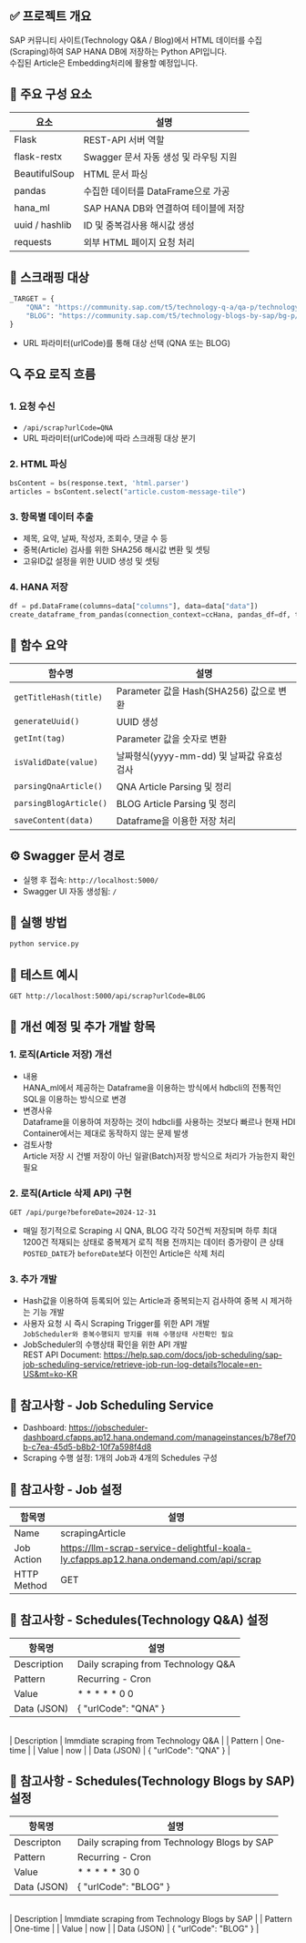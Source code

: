 ## ✅ 프로젝트 개요
SAP 커뮤니티 사이트(Technology Q&A / Blog)에서 HTML 데이터를 수집(Scraping)하여 SAP HANA DB에 저장하는 Python API입니다.<br>수집된 Article은 Embedding처리에 활용할 예정입니다.


## 🔧 주요 구성 요소
| 요소 | 설명 |
|------|------|
| Flask | REST-API 서버 역할 |
| flask-restx | Swagger 문서 자동 생성 및 라우팅 지원 |
| BeautifulSoup | HTML 문서 파싱 |
| pandas | 수집한 데이터를 DataFrame으로 가공 |
| hana_ml | SAP HANA DB와 연결하여 테이블에 저장 |
| uuid / hashlib | ID 및 중복검사용 해시값 생성 |
| requests | 외부 HTML 페이지 요청 처리 |


## 🔑 스크래핑 대상
```python
_TARGET = {
    "QNA": "https://community.sap.com/t5/technology-q-a/qa-p/technology-questions",
    "BLOG": "https://community.sap.com/t5/technology-blogs-by-sap/bg-p/technology-blog-sap"
}
```
- URL 파라미터(urlCode)를 통해 대상 선택 (QNA 또는 BLOG)


## 🔍 주요 로직 흐름
### 1. 요청 수신
- `/api/scrap?urlCode=QNA`
- URL 파라미터(urlCode)에 따라 스크래핑 대상 분기

### 2. HTML 파싱
```python
bsContent = bs(response.text, 'html.parser')
articles = bsContent.select("article.custom-message-tile")
```
### 3. 항목별 데이터 추출
- 제목, 요약, 날짜, 작성자, 조회수, 댓글 수 등
- 중복(Article) 검사를 위한 SHA256 해시값 변환 및 셋팅
- 고유ID값 설정을 위한 UUID 생성 및 셋팅

### 4. HANA 저장
```python
df = pd.DataFrame(columns=data["columns"], data=data["data"])
create_dataframe_from_pandas(connection_context=ccHana, pandas_df=df, table_name='KR_SAP_DEMO_LLM_SCRAPCHUNK')
```


## 📌 함수 요약
| 함수명 | 설명 |
|--------|------|
| `getTitleHash(title)` | Parameter 값을 Hash(SHA256) 값으로 변환 |
| `generateUuid()` | UUID 생성 |
| `getInt(tag)` | Parameter 값을 숫자로 변환  |
| `isValidDate(value)` | 날짜형식(yyyy-mm-dd) 및 날짜값 유효성 검사 |
| `parsingQnaArticle()` | QNA Article Parsing 및 정리 |
| `parsingBlogArticle()` | BLOG Article Parsing 및 정리 |
| `saveContent(data)` | Dataframe을 이용한 저장 처리 |


## ⚙️ Swagger 문서 경로
- 실행 후 접속: `http://localhost:5000/`
- Swagger UI 자동 생성됨: `/`


## 🚀 실행 방법
```bash
python service.py
```


## 🧪 테스트 예시
```http
GET http://localhost:5000/api/scrap?urlCode=BLOG
```


## 🧠 개선 예정 및 추가 개발 항목
### 1. 로직(Article 저장) 개선
- 내용<br>HANA_ml에서 제공하는 Dataframe을 이용하는 방식에서 hdbcli의 전통적인 SQL을 이용하는 방식으로 변경
- 변경사유<br>Dataframe을 이용하여 저장하는 것이 hdbcli를 사용하는 것보다 빠르나 현재 HDI Container에서는 제대로 동작하지 않는 문제 발생
- 검토사항<br>Article 저장 시 건별 저장이 아닌 일괄(Batch)저장 방식으로 처리가 가능한지 확인 필요 

### 2. 로직(Article 삭제 API) 구현 
```http
GET /api/purge?beforeDate=2024-12-31
```
- 매일 정기적으로 Scraping 시 QNA, BLOG 각각 50건씩 저장되며 하루 최대 1200건 적재되는 상태로 중복제거 로직 적용 전까지는 데이터 증가량이 큰 상태<br>
`POSTED_DATE`가 `beforeDate`보다 이전인 Article은 삭제 처리

### 3. 추가 개발
- Hash값을 이용하여 등록되어 있는 Article과 중복되는지 검사하여 중복 시 제거하는 기능 개발
- 사용자 요청 시 즉시 Scraping Trigger를 위한 API 개발<br>`JobScheduler와 중복수행되지 방지를 위해 수행상태 사전확인 필요` 
- JobScheduler의 수행상태 확인을 위한 API 개발<br>REST API Document: https://help.sap.com/docs/job-scheduling/sap-job-scheduling-service/retrieve-job-run-log-details?locale=en-US&mt=ko-KR


## 📎 참고사항 - Job Scheduling Service 
- Dashboard: https://jobscheduler-dashboard.cfapps.ap12.hana.ondemand.com/manageinstances/b78ef70b-c7ea-45d5-b8b2-10f7a598f4d8
- Scraping 수행 설정: 1개의 Job과 4개의 Schedules 구성


## 📎 참고사항 - Job 설정
| 함목명 | 설명 |
|--------|------|
| Name | scrapingArticle |
| Job Action | https://llm-scrap-service-delightful-koala-ly.cfapps.ap12.hana.ondemand.com/api/scrap |
| HTTP Method | GET |


 ## 📎 참고사항 - Schedules(Technology Q&A) 설정
| 항목명 | 설명 |
|--------|------|
| Description | Daily scraping from Technology Q&A |
| Pattern | Recurring - Cron |
| Value | * * * * * 0 0 |
| Data (JSON) | { "urlCode": "QNA" } |
<br>
| Description | Immdiate scraping from Technology Q&A |
| Pattern | One-time |
| Value | now |
| Data (JSON) | { "urlCode": "QNA" } |


## 📎 참고사항 - Schedules(Technology Blogs by SAP) 설정
| 항목명 | 설명 |
|--------|------|
| Descripton | Daily scraping from Technology Blogs by SAP |
| Pattern | Recurring - Cron |
| Value | * * * * * 30 0 |
| Data (JSON) | { "urlCode": "BLOG" } |
<br>
| Description | Immdiate scraping from Technology Blogs by SAP |
| Pattern | One-time |
| Value | now |
| Data (JSON) | { "urlCode": "BLOG" } |